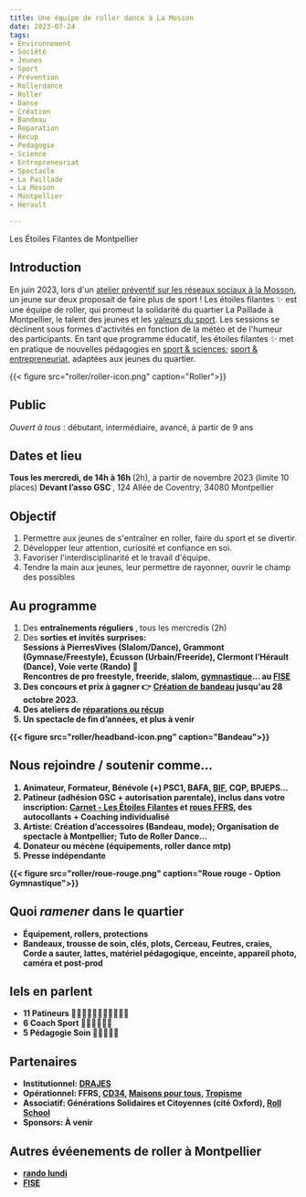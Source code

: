 ```yaml
---
title: Une équipe de roller dance à La Mosson
date: 2023-07-24
tags:
- Environnement
- Société
- Jeunes
- Sport
- Prévention
- Rollerdance
- Roller
- Danse
- Création
- Bandeau
- Reparation
- Recup
- Pedagogie
- Science
- Entrepreneuriat
- Spectacle
- La Paillade
- La Mosson
- Montpellier
- Herault

---
```


Les Étoiles Filantes de Montpellier

<!--more-->

## Introduction

En juin 2023, lors d'un [atelier préventif sur les réseaux sociaux à la Mosson](https://www.mtpcours.fr/u/Temoignages-reseaux-sociaux-Montpellier-juin-2023.pdf), un jeune sur deux proposait de faire plus de sport ! Les étoiles filantes ✨ est une équipe de roller, qui promeut la solidarité du quartier La Paillade à Montpellier, le talent des jeunes et les [valeurs du sport](https://ffroller-skateboard.fr/transmettre-les-valeurs-du-roller-et-du-skateboard/). Les sessions se déclinent sous formes d'activités en fonction de la météo et de l'humeur des participants. En tant que programme éducatif, les étoiles filantes ✨ met en pratique de nouvelles pédagogies en [sport & sciences](https://www.mtpcours.fr/u/Roller-Notions-scientifiques.pdf); [sport & entrepreneuriat](https://www.mtpcours.fr/u/Les-Etoiles-de-la-Mosson-Montpellier-2028.pdf), adaptées aux jeunes du quartier.

{{< figure src="roller/roller-icon.png" caption="Roller">}}

## Public

<i>Ouvert à tous</i> : débutant, intermédiaire, avancé, à partir de 9 ans

## Dates et lieu

<b> Tous les mercredi, de 14h à 16h </b> (2h), à partir de novembre 2023 (limite 10 places)
<b> Devant l’asso GSC </b>, 124 Allée de Coventry, 34080 Montpellier

## Objectif

1. Permettre aux jeunes de s'entraîner en roller, faire du sport et se divertir.
2. Développer leur attention, curiosité et confiance en soi.
3. Favoriser l'interdisciplinarité et le travail d'équipe.
4. Tendre la main aux jeunes, leur permettre de rayonner, ouvrir le champ des possibles

## Au programme

1. Des <b> entraînements réguliers </b>, tous les mercredis (2h)
2. Des <b> sorties et invités surprises: <br>
	<b> Sessions </b> à PierresVives (Slalom/Dance), Grammont (Gymnase/Freestyle), Écusson (Urbain/Freeride), Clermont l’Hérault (Dance), Voie verte (Rando) 🌸 <br>
	<b> Rencontres </b> de pro freestyle, freeride, slalom, [gymnastique](https://ffroller-skateboard.fr/wp-admin/admin-ajax.php?juwpfisadmin=false&action=wpfd&task=file.download&wpfd_category_id=1134&wpfd_file_id=24696&token=&preview=1)… au [FISE](https://www.fise.fr/fr)
3. Des <b> concours et prix </b> à gagner 👉 [Création de bandeau](https://www.mtpcours.fr/u/Concours-Creation-Bandeau.pdf) jusqu'au 28 octobre 2023.
4. Des <b> ateliers</b> de [réparations ou récup](https://www.mtpcours.fr/u/Roller-Reparation-Recup.pdf)
5. Un <b> spectacle </b> de fin d’années, et plus à venir

{{< figure src="roller/headband-icon.png" caption="Bandeau">}}

## Nous rejoindre / soutenir comme…

1. <b>Animateur, Formateur, Bénévole</b> (+) PSC1, BAFA, [BIF](https://ffroller-skateboard.fr/bif-roller/), CQP, BPJEPS… 
2. <b>Patineur</b> (adhésion GSC + autorisation parentale), inclus dans votre inscription: [Carnet - Les Étoiles Filantes](https://www.mtpcours.fr/u/Les-Etoiles-de-la-Mosson-carnet-de-niveaux-roller.pdf) et [roues FFRS](https://ffroller-skateboard.fr/les-roues/), des autocollants + Coaching individualisé
3. <b>Artiste</b>: Création d’accessoires (Bandeau, mode); Organisation de spectacle à Montpellier; Tuto de Roller Dance...
4. <b>Donateur ou mécène</b> (équipements, roller dance mtp)
5. <b>Presse indépendante</b>

{{< figure src="roller/roue-rouge.png" caption="Roue rouge - Option Gymnastique">}}

## Quoi <i>ramener</i> dans le quartier

- Équipement, rollers, protections
- Bandeaux, trousse de soin, clés, plots, Cerceau, Feutres, craies, Corde a sauter, lattes, matériel pédagogique, enceinte, appareil photo, caméra et post-prod

## Iels en parlent

- 11 Patineurs 🔴🔴🔴🔴🔴🔵🔴🔴🔴🔵🔵
- 6  Coach Sport 🔴🔵🔴🔵🔴🔴
- 5  Pédagogie Soin 🔴🔴🔴🔵🔴

## Partenaires 
- Institutionnel: [DRAJES](https://www.ac-montpellier.fr/DRAJES-123047)
- Opérationnel: FFRS, [CD34](https://ffrscd34.wixsite.com/herault-roller), [Maisons pour tous](https://www.montpellier.fr/3791-maisons-pour-tous.htm), [Tropisme](https://www.tropisme.coop/)
- Associatif: Générations Solidaires et Citoyennes (cité Oxford), [Roll School](https://www.rollschool.net/)
- Sponsors: À venir

## Autres évéenements de roller à Montpellier
- [rando lundi](https://www.facebook.com/groups/758727760916523/)
- [FISE](https://www.fise.fr/fr)